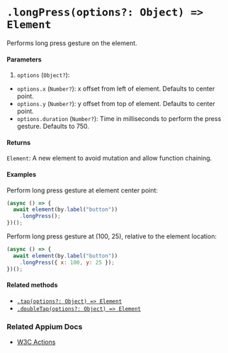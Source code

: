 # `.longPress(options?: Object) => Element`

Performs long press gesture on the element.

#### Parameters

1. `options` (`Object?`):
  - `options.x` (`Number?`): x offset from left of element. Defaults to center point.
  - `options.y` (`Number?`): y offset from top of element. Defaults to center point.
  - `options.duration` (`Number?`): Time in milliseconds to perform the press gesture. Defaults to 750.

#### Returns

`Element`: A new element to avoid mutation and allow function chaining.

#### Examples

Perform long press gesture at element center point:

```javascript
(async () => {
  await element(by.label("button"))
    .longPress();
})();
```

Perform long press gesture at (100, 25), relative to the element location:

```javascript
(async () => {
  await element(by.label("button"))
    .longPress({ x: 100, y: 25 });
})();
```

#### Related methods

- [`.tap(options?: Object) => Element`](./tap.md)
- [`.doubleTap(options?: Object) => Element`](./doubleTap.md)

### Related Appium Docs

- [W3C Actions](http://appium.io/docs/en/commands/interactions/actions/)